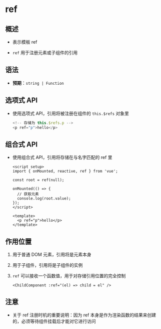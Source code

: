 # ref

## 概述

*   表示模板 ref

*   `ref` 用于注册元素或子组件的引用

## 语法

*   **预期**：`string | Function`

## 选项式 API

*   使用选项式 API，引用将被注册在组件的 `this.$refs` 对象里

    ```javascript
    <!-- 存储为 this.$refs.p -->
    <p ref="p">hello</p>
    ```

## 组合式 API

*   使用组合式 API，引用将存储在与名字匹配的 ref 里

    ```vue
    <script setup>
    import { onMounted, reactive, ref } from 'vue';

    const root = ref(null);

    onMounted(() => {
      // 获取元素
      console.log(root.value);
    });
    </script>

    <template>
      <p ref="p">hello</p>
    </template>
    ```

## 作用位置

1.  用于普通 DOM 元素，引用将是元素本身

2.  用于子组件，引用将是子组件的实例

3.  `ref` 可以接收一个函数值，用于对存储引用位置的完全控制

    ```vue
    <ChildComponent :ref="(el) => child = el" />
    ```

## 注意

*   关于 ref 注册时机的重要说明：因为 ref 本身是作为渲染函数的结果来创建的，必须等待组件挂载后才能对它进行访问

